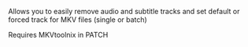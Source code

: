 Allows you to easily remove audio and subtitle tracks and set default or forced track for MKV files (single or batch)

Requires MKVtoolnix in PATCH
